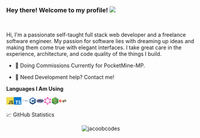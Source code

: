 ### Hey there! Welcome to my profile! <img src="https://media.giphy.com/media/hvRJCLFzcasrR4ia7z/giphy.gif" width="25px">


<br />



Hi, I'm a passionate self-taught full stack web developer and a freelance software engineer. My passion for software lies with dreaming up ideas and making them come true with elegant interfaces. I take great care in the experience, architecture, and code quality of the things I build.



- 💼 Doing Commissions Currently for PocketMine-MP.

- 💬 Need Development help? Contact me!



**Languages I Am Using**  



<code><img height="20" src="https://raw.githubusercontent.com/github/explore/80688e429a7d4ef2fca1e82350fe8e3517d3494d/topics/javascript/javascript.png"></code><code><img height="20" src="https://raw.githubusercontent.com/github/explore/80688e429a7d4ef2fca1e82350fe8e3517d3494d/topics/typescript/typescript.png"></code><code><img height="20" src="https://raw.githubusercontent.com/github/explore/80688e429a7d4ef2fca1e82350fe8e3517d3494d/topics/java/java.png"></code><code><img height="20" src="https://raw.githubusercontent.com/github/explore/80688e429a7d4ef2fca1e82350fe8e3517d3494d/topics/cpp/cpp.png"></code><code><img height="20" src="https://raw.githubusercontent.com/github/explore/80688e429a7d4ef2fca1e82350fe8e3517d3494d/topics/php/php.png"></code><code><img height="20" src="https://raw.githubusercontent.com/github/explore/5c058a388828bb5fde0bcafd4bc867b5bb3f26f3/topics/graphql/graphql.png"></code><code><img height="20" src="https://raw.githubusercontent.com/github/explore/80688e429a7d4ef2fca1e82350fe8e3517d3494d/topics/nodejs/nodejs.png"></code><code><img height="20" src="https://raw.githubusercontent.com/github/explore/80688e429a7d4ef2fca1e82350fe8e3517d3494d/topics/git/git.png"></code>

📈 GitHub Statistics

<p align="center"> <img src="https://github-readme-stats.vercel.app/api?username=jacoobcodes&show_icons=true&theme=gotham" alt="jacoobcodes" />
